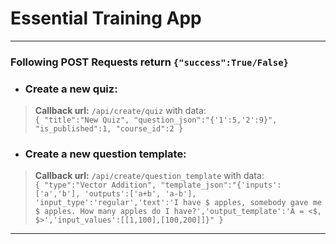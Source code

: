 # Essential Training App


___
### Following POST Requests return `{"success":True/False}`<br>
* ### Create a new quiz:
> **Callback url:** `/api/create/quiz` with data:<br>
> `
{
	"title":"New Quiz",
	"question_json":"{'1':5,'2':9}",
	"is_published":1,
	"course_id":2
}
`<br>

* ### Create a new question template:
> **Callback url:** `/api/create/question_template` with data:<br>
> `
{
	"type":"Vector Addition",
	"template_json":"{'inputs':['a','b'], 'outputs':['a+b', 'a-b'], 'input_type':'regular','text':'I have $ apples, somebody gave me $ apples. How many apples do I have?','output_template':'A = <$, $>','input_values':[[1,100],[100,200]]}"
}
`<br>
___
